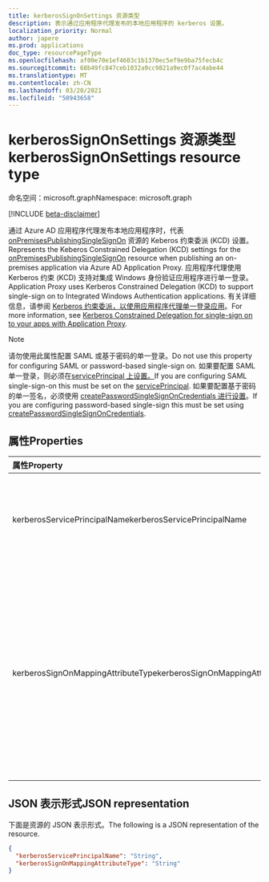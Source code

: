 ```yaml
---
title: kerberosSignOnSettings 资源类型
description: 表示通过应用程序代理发布的本地应用程序的 kerberos 设置。
localization_priority: Normal
author: japere
ms.prod: applications
doc_type: resourcePageType
ms.openlocfilehash: af00e70e1ef4603c1b1370ec5ef9e9ba75fecb4c
ms.sourcegitcommit: 68b49fc847ceb1032a9cc9821a9ec0f7ac4abe44
ms.translationtype: MT
ms.contentlocale: zh-CN
ms.lasthandoff: 03/20/2021
ms.locfileid: "50943658"
---
```

# <a name="kerberossignonsettings-resource-type"></a><span data-ttu-id="f0963-103">kerberosSignOnSettings 资源类型</span><span class="sxs-lookup"><span data-stu-id="f0963-103">kerberosSignOnSettings resource type</span></span>

<span data-ttu-id="f0963-104">命名空间：microsoft.graph</span><span class="sxs-lookup"><span data-stu-id="f0963-104">Namespace: microsoft.graph</span></span>

[!INCLUDE [beta-disclaimer](../../includes/beta-disclaimer.md)]

<span data-ttu-id="f0963-105">通过 Azure AD 应用程序代理发布本地应用程序时，代表 [onPremisesPublishingSingleSignOn](onpremisespublishingsinglesignon.md) 资源的 Keberos 约束委派 (KCD) 设置。</span><span class="sxs-lookup"><span data-stu-id="f0963-105">Represents the Keberos Constrained Delegation (KCD) settings for the [onPremisesPublishingSingleSignOn](onpremisespublishingsinglesignon.md) resource when publishing an on-premises application via Azure AD Application Proxy.</span></span> <span data-ttu-id="f0963-106">应用程序代理使用 Kerberos 约束 (KCD) 支持对集成 Windows 身份验证应用程序进行单一登录。</span><span class="sxs-lookup"><span data-stu-id="f0963-106">Application Proxy uses Kerberos Constrained Delegation (KCD) to support single-sign on to Integrated Windows Authentication applications.</span></span> <span data-ttu-id="f0963-107">有关详细信息，请参阅 [Kerberos 约束委派，以使用应用程序代理单一登录应用](/azure/active-directory/manage-apps/application-proxy-configure-single-sign-on-with-kcd)。</span><span class="sxs-lookup"><span data-stu-id="f0963-107">For more information, see [Kerberos Constrained Delegation for single-sign on to your apps with Application Proxy](/azure/active-directory/manage-apps/application-proxy-configure-single-sign-on-with-kcd).</span></span>

>[!NOTE]
><span data-ttu-id="f0963-108">请勿使用此属性配置 SAML 或基于密码的单一登录。</span><span class="sxs-lookup"><span data-stu-id="f0963-108">Do not use this property for configuring SAML or password-based single-sign on.</span></span> <span data-ttu-id="f0963-109">如果要配置 SAML 单一登录，则必须在[servicePrincipal 上设置。](serviceprincipal.md)</span><span class="sxs-lookup"><span data-stu-id="f0963-109">If you are configuring SAML single-sign-on this must be set on the [servicePrincipal](serviceprincipal.md).</span></span>
<span data-ttu-id="f0963-110">如果要配置基于密码的单一签名，必须使用 [createPasswordSingleSignOnCredentials 进行设置](../api/serviceprincipal-createpasswordsinglesignoncredentials.md)。</span><span class="sxs-lookup"><span data-stu-id="f0963-110">If you are configuring password-based single-sign this must be set using [createPasswordSingleSignOnCredentials](../api/serviceprincipal-createpasswordsinglesignoncredentials.md).</span></span>

## <a name="properties"></a><span data-ttu-id="f0963-111">属性</span><span class="sxs-lookup"><span data-stu-id="f0963-111">Properties</span></span>

| <span data-ttu-id="f0963-112">属性</span><span class="sxs-lookup"><span data-stu-id="f0963-112">Property</span></span>     | <span data-ttu-id="f0963-113">类型</span><span class="sxs-lookup"><span data-stu-id="f0963-113">Type</span></span>        | <span data-ttu-id="f0963-114">说明</span><span class="sxs-lookup"><span data-stu-id="f0963-114">Description</span></span> |
|:-------------|:------------|:------------|
|<span data-ttu-id="f0963-115">kerberosServicePrincipalName</span><span class="sxs-lookup"><span data-stu-id="f0963-115">kerberosServicePrincipalName</span></span>|<span data-ttu-id="f0963-116">String</span><span class="sxs-lookup"><span data-stu-id="f0963-116">String</span></span>| <span data-ttu-id="f0963-117">应用程序服务器的内部应用程序 SPN。</span><span class="sxs-lookup"><span data-stu-id="f0963-117">The Internal Application SPN of the application server.</span></span> <span data-ttu-id="f0963-118">此 SPN 需在连接器可以呈现委派凭据的服务列表中。</span><span class="sxs-lookup"><span data-stu-id="f0963-118">This SPN needs to be in the list of services to which the connector can present delegated credentials.</span></span> |
|<span data-ttu-id="f0963-119">kerberosSignOnMappingAttributeType</span><span class="sxs-lookup"><span data-stu-id="f0963-119">kerberosSignOnMappingAttributeType</span></span>|<span data-ttu-id="f0963-120">kerberosSignOnMappingAttributeType</span><span class="sxs-lookup"><span data-stu-id="f0963-120">kerberosSignOnMappingAttributeType</span></span>| <span data-ttu-id="f0963-121">代表用户使用的连接器的委派登录标识。</span><span class="sxs-lookup"><span data-stu-id="f0963-121">The Delegated Login Identity for the connector to use on behalf of your users.</span></span> <span data-ttu-id="f0963-122">有关详细信息，请参阅使用不同的本地 [和云标识 ](/azure/active-directory/manage-apps/application-proxy-configure-single-sign-on-with-kcd#working-with-different-on-premises-and-cloud-identities)。</span><span class="sxs-lookup"><span data-stu-id="f0963-122">For more information, see [Working with different on-premises and cloud identities ](/azure/active-directory/manage-apps/application-proxy-configure-single-sign-on-with-kcd#working-with-different-on-premises-and-cloud-identities).</span></span> <span data-ttu-id="f0963-123">可取值为：`userPrincipalName`、`onPremisesUserPrincipalName`、`userPrincipalUsername`、`onPremisesUserPrincipalUsername`、`onPremisesSAMAccountName`。</span><span class="sxs-lookup"><span data-stu-id="f0963-123">Possible values are: `userPrincipalName`, `onPremisesUserPrincipalName`, `userPrincipalUsername`, `onPremisesUserPrincipalUsername`, `onPremisesSAMAccountName`.</span></span>|

## <a name="json-representation"></a><span data-ttu-id="f0963-124">JSON 表示形式</span><span class="sxs-lookup"><span data-stu-id="f0963-124">JSON representation</span></span>

<span data-ttu-id="f0963-125">下面是资源的 JSON 表示形式。</span><span class="sxs-lookup"><span data-stu-id="f0963-125">The following is a JSON representation of the resource.</span></span>

<!-- {
  "blockType": "resource",
  "optionalProperties": [

  ],
  "@odata.type": "microsoft.graph.kerberosSignOnSettings",
  "baseType": null
}-->

```json
{
  "kerberosServicePrincipalName": "String",
  "kerberosSignOnMappingAttributeType": "String"
}
```

<!-- uuid: 16cd6b66-4b1a-43a1-adaf-3a886856ed98
2019-02-04 14:57:30 UTC -->
<!-- {
  "type": "#page.annotation",
  "description": "kerberosSignOnSettings resource",
  "keywords": "",
  "section": "documentation",
  "tocPath": ""
}-->
